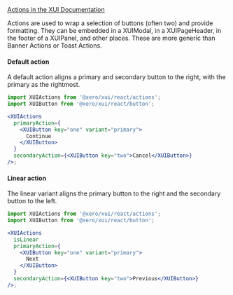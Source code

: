<div class="xui-margin-vertical">
	<a href="../section-components-controls-button.html#components-controls-button-12" isDocLink>Actions in the XUI Documentation</a>
</div>

Actions are used to wrap a selection of buttons (often two) and provide formatting. They can be embedded in a XUIModal, in a XUIPageHeader, in the footer of a XUIPanel, and other places. These are more generic than Banner Actions or Toast Actions.

#### Default action

A default action aligns a primary and secondary button to the right, with the primary as the rightmost.

```jsx harmony
import XUIActions from '@xero/xui/react/actions';
import XUIButton from '@xero/xui/react/button';

<XUIActions
  primaryAction={
    <XUIButton key="one" variant="primary">
      Continue
    </XUIButton>
  }
  secondaryAction={<XUIButton key="two">Cancel</XUIButton>}
/>;
```

#### Linear action

The linear variant aligns the primary button to the right and the secondary button to the left.

```jsx harmony
import XUIActions from '@xero/xui/react/actions';
import XUIButton from '@xero/xui/react/button';

<XUIActions
  isLinear
  primaryAction={
    <XUIButton key="one" variant="primary">
      Next
    </XUIButton>
  }
  secondaryAction={<XUIButton key="two">Previous</XUIButton>}
/>;
```
